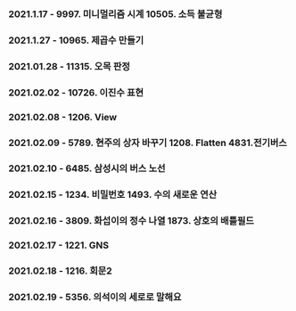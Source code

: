 ### 2021.1.17 - 9997. 미니멀리즘 시계 10505. 소득 불균형
### 2021.1.27 - 10965. 제곱수 만들기

### 2021.01.28 - 11315. 오목 판정

### 2021.02.02 - 10726. 이진수 표현

### 2021.02.08 - 1206. View

### 2021.02.09 - 5789. 현주의 상자 바꾸기 1208. Flatten 4831.전기버스

### 2021.02.10 - 6485. 삼성시의 버스 노선

### 2021.02.15 - 1234. 비밀번호 1493. 수의 새로운 연산

### 2021.02.16 - 3809. 화섭이의 정수 나열 1873. 상호의 배틀필드

### 2021.02.17 - 1221. GNS

### 2021.02.18 - 1216. 회문2

### 2021.02.19 - 5356. 의석이의 세로로 말해요

